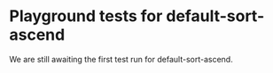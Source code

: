 # Playground tests for default-sort-ascend
We are still awaiting the first test run for default-sort-ascend.
